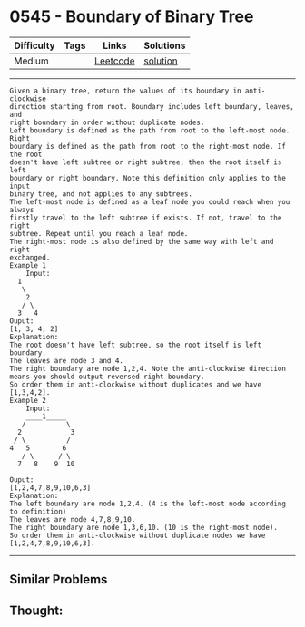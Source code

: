 # 0545 - Boundary of Binary Tree

Difficulty  | Tags | Links | Solutions
----------- | ---- | ----- | -----
Medium |  | [Leetcode](https://leetcode.com/problems/boundary-of-binary-tree) | [solution](https://leetcode.com/problems/boundary-of-binary-tree/solution/)


-----------

```
Given a binary tree, return the values of its boundary in anti-clockwise
direction starting from root. Boundary includes left boundary, leaves, and
right boundary in order without duplicate nodes.
Left boundary is defined as the path from root to the left-most node. Right
boundary is defined as the path from root to the right-most node. If the root
doesn't have left subtree or right subtree, then the root itself is left
boundary or right boundary. Note this definition only applies to the input
binary tree, and not applies to any subtrees.
The left-most node is defined as a leaf node you could reach when you always
firstly travel to the left subtree if exists. If not, travel to the right
subtree. Repeat until you reach a leaf node.
The right-most node is also defined by the same way with left and right
exchanged.
Example 1
    Input:
  1
   \
    2
   / \
  3   4
Ouput:
[1, 3, 4, 2]
Explanation:
The root doesn't have left subtree, so the root itself is left boundary.
The leaves are node 3 and 4.
The right boundary are node 1,2,4. Note the anti-clockwise direction means you should output reversed right boundary.
So order them in anti-clockwise without duplicates and we have [1,3,4,2].
Example 2
    Input:
    ____1_____
   /          \
  2            3
 / \          / 
4   5        6   
   / \      / \
  7   8    9  10  
       
Ouput:
[1,2,4,7,8,9,10,6,3]
Explanation:
The left boundary are node 1,2,4. (4 is the left-most node according to definition)
The leaves are node 4,7,8,9,10.
The right boundary are node 1,3,6,10. (10 is the right-most node).
So order them in anti-clockwise without duplicate nodes we have [1,2,4,7,8,9,10,6,3].
```

-----------


## Similar Problems




## Thought:
